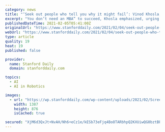 ```yaml
---
category: news
title: "‘Seek out people who tell you why it might fail’: Vinod Khosla, MBA ’80, shares his secrets for startup success"
excerpt: "You don’t need an MBA” to succeed, Khosla emphasized, urging listeners to accept “brutal honesty over hypocritical politeness."
publishedDateTime: 2021-02-05T05:41:00Z
originalUrl: "https://www.stanforddaily.com/2021/02/04/seek-out-people-who-tell-you-why-it-might-fail-vinod-khosla-mba-80-shares-his-secrets-for-startup-success/"
webUrl: "https://www.stanforddaily.com/2021/02/04/seek-out-people-who-tell-you-why-it-might-fail-vinod-khosla-mba-80-shares-his-secrets-for-startup-success/"
type: article
quality: 19
heat: 19
published: false

provider:
  name: Stanford Daily
  domain: stanforddaily.com

topics:
  - AI
  - AI in Robotics

images:
  - url: "https://wp.stanforddaily.com/wp-content/uploads/2021/02/Screen-Shot-2021-02-03-at-4.36.10-PM.png"
    width: 1387
    height: 876
    isCached: true

secured: "XjM6d3QxJt+NvAH/Nh6+eCz1e/kESb73eFjq4Bo8TARbhpQ2KXUiwQG0bztBPtk7LlhVah2Sw19QBtfJo1lBY8ya9sna28mM8RDeRWtu+9ETxN+I8HUrjKcACl1KgRIHUINK6EAcBmhkfLDkA6kkikVq621g+dT1giXgL2x0OAnTI5fNxZAqE+PzmirbeRMKvKkIqbli10JyC+bsESFxcH1+e80zOk3flRfWUMvxISgSP9kbGwR3FZjhspWldJ///c+iZwpQZhAYcqJICgXGuog4Bal599RQHrZGG6MMSX1PtkdAWMp9rSHXz5nuLtOVFAlFNg5dcvCNSqWvVpmn54LChEVjaHmPVJKiA+fKuZM=;0H7GHxLliHyRfTiTBLUg1g=="
---
```


